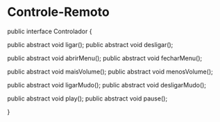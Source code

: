 # Controle-Remoto
public interface Controlador {
    
public abstract void ligar();
public abstract void desligar();

public abstract void abrirMenu();
public abstract void fecharMenu();

public abstract void maisVolume();
public abstract void menosVolume();

public abstract void ligarMudo();
public abstract void desligarMudo();

public abstract void play();
public abstract void pause();


}


